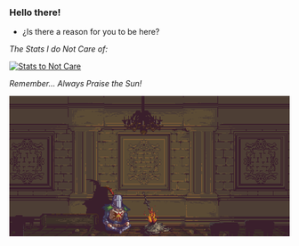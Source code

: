 ### Hello there!

  - ¿Is there a reason for you to be here?

<!-- 
dang...... Why did you wanted to see this? lel
-->


<!--   -->

<!--  THERE'S NOTHING TO SEE HERE.  -->

<!--   -->


*The Stats I do Not Care of:*

[![Stats to Not Care](https://github-readme-stats.vercel.app/api?username=0x01001100&show_icons=true&theme=dark)](https://github.com/anuraghazra/github-readme-stats)
<!-- The Styles: dark, radical, merko, gruvbox, tokyonight, onedark, cobalt, synthwave, highcontrast, dracula -->
<!-- https://github.com/anuraghazra/github-readme-stats -->


*Remember... Always Praise the Sun!*
<!--   -->
![](https://github.com/0x01001100/0x01001100/blob/main/img/bonfire.gif?raw=true)
<!--   -->

